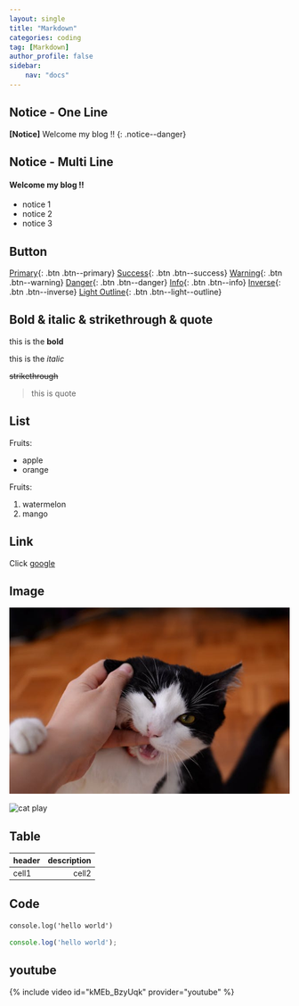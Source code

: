 ```yaml
---
layout: single
title: "Markdown"
categories: coding
tag: [Markdown]
author_profile: false
sidebar:
    nav: "docs"
---
```


## Notice - One Line
**[Notice]** Welcome my blog !!
{: .notice--danger}

## Notice - Multi Line
<div class = "notice--success">
<h4>Welcome my blog !!</h4>
<ul>
    <li>notice 1</li>
    <li>notice 2</li>
    <li>notice 3</li>
</ul>
</div>

## Button
[Primary](https://google.com){: .btn .btn--primary}
[Success](https://google.com){: .btn .btn--success}
[Warning](https://google.com){: .btn .btn--warning}
[Danger](https://google.com){: .btn .btn--danger}
[Info](https://google.com){: .btn .btn--info}
[Inverse](https://google.com){: .btn .btn--inverse}
[Light Outline](https://google.com){: .btn .btn--light--outline}

## Bold & italic & strikethrough & quote
this is the **bold**

this is the *italic*

~~strikethrough~~

>this is quote

## List
Fruits:
* apple
* orange

Fruits:
1. watermelon
2. mango

## Link
Click [google](https://google.com)

## Image 
![image description](/assets/img/cat.jpg)

<img src="https://fromknote.github.io/assets/img/cat.jpg" width="400px" alt="cat play">

## Table
| header | description |
|:-|-:|
| cell1 | cell2 |

## Code
`console.log('hello world')`

```js
console.log('hello world');
```

## youtube
{% include video id="kMEb_BzyUqk" provider="youtube" %}






